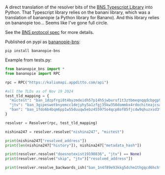 A direct translation of the resolver bits of the [BNS Typescript Library](https://github.com/stjet/bns) into Python. That Typescript library relies on the banani library, which was a translation of bananopie (a Python library for Banano). And this library relies on bananopie too... Seems like I've gone full circle.

See the [BNS protocol spec](https://github.com/stjet/bns/blob/master/bns_protocol.md) for more details.

Published on pypi as [bananopie-bns](https://pypi.org/project/bananopie-bns/):

```
pip install bananopie-bns
```

Example from tests.py:

```python
from bananopie_bns import *
from bananopie import RPC

rpc = RPC("https://kaliumapi.appditto.com/api")

#all the TLDs as of Nov 19 2024
test_tld_mapping = {
  "mictest": "ban_1dzpfrgi8t4byzmdeidh57p14h5jwbursf1t3ztbmeqnqqdcbpgp9x8j3cw6",
  "jtv": "ban_3gipeswotbnyemcc1dejyhy5a1zfgj35kw356dommbx4rdochiteajcsay56",
  "ban": "ban_1fdo6b4bqm6pp1w55duuqw5ebz455975o4qcp8of85fjcdw9qhuzxsd3tjb9",
}

resolver = Resolver(rpc, test_tld_mapping)

nishina247 = resolver.resolve("nishina247", "mictest")

print(nishina247["resolved_address"])
print(len(nishina247["history"]), nishina247["metadata_hash"])

print(resolver.resolve("doesnotexist19190836", "jtv") == None)
print(resolver.resolve("skip", "jtv")["resolved_address"])

print(resolver.resolve_backwards_ish("ban_1n4f89e93kkg5dchm1thgqcd6hchtidunbru3pwbq11iwn11qwbgyka8ruop", "mictest")["resolved_address"])
```

